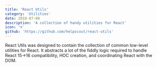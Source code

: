 ```yaml
---
title: 'React Utils'
category: 'Utilities'
date: 2018-07-08
description: 'A collection of handy utilities for React'
icon: '🌀'
github: 'https://github.com/helpscout/react-utils'
---
```


React Utils was designed to contain the collection of common low-level utilities for React. It abstracts a lot of the fiddly logic required to handle React 15->16 compatibility, HOC creation, and coordinating React with the DOM.
